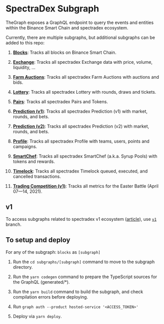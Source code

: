 # SpectraDex Subgraph

TheGraph exposes a GraphQL endpoint to query the events and entities within the Binance Smart Chain and spectradex ecosystem.

Currently, there are multiple subgraphs, but additional subgraphs can be added to this repo:

1. **[Blocks](https://thegraph.com/legacy-explorer/subgraph/spectradex/blocks)**: Tracks all blocks on Binance Smart Chain.

2. **[Exchange](https://spectradex.medium.com/spectradex-info-relaunch-in-partnership-with-150-000-bounty-winner-streamingfast-f7892559d388)**: Tracks all spectradex Exchange data with price, volume, liquidity, ...

3. **[Farm Auctions](https://thegraph.com/legacy-explorer/subgraph/spectradex/farm-auctions)**: Tracks all spectradex Farm Auctions with auctions and bids.

4. **[Lottery](https://thegraph.com/legacy-explorer/subgraph/spectradex/lottery)**: Tracks all spectradex Lottery with rounds, draws and tickets.

5. **[Pairs](https://thegraph.com/legacy-explorer/subgraph/spectradex/pairs)**: Tracks all spectradex Pairs and Tokens.

6. **[Prediction (v1)](https://thegraph.com/legacy-explorer/subgraph/spectradex/prediction)**: Tracks all spectradex Prediction (v1) with market, rounds, and bets.

7. **[Prediction (v2)](https://thegraph.com/legacy-explorer/subgraph/spectradex/prediction-v2)**: Tracks all spectradex Prediction (v2) with market, rounds, and bets.

8. **[Profile](https://thegraph.com/legacy-explorer/subgraph/spectradex/profile)**: Tracks all spectradex Profile with teams, users, points and campaigns.

9. **[SmartChef](https://thegraph.com/legacy-explorer/subgraph/spectradex/smartchef)**: Tracks all spectradex SmartChef (a.k.a. Syrup Pools) with tokens and rewards.

10. **[Timelock](https://thegraph.com/legacy-explorer/subgraph/spectradex/timelock)**: Tracks all spectradex Timelock queued, executed, and cancelled transactions.

11. **[Trading Competition (v1)](https://thegraph.com/legacy-explorer/subgraph/spectradex/trading-competition-v1)**: Tracks all metrics for the Easter Battle (April 07—14, 2021).

## v1

To access subgraphs related to spectradex v1 ecosystem ([article](https://spectradex.medium.com/the-great-migration-vote-4093cb3edf23)), use [`v1`](https://github.com/spectradex/pancake-subgraph/tree/v1) branch.

## To setup and deploy

For any of the subgraph: `blocks` as `[subgraph]`

1. Run the `cd subgraphs/[subgraph]` command to move to the subgraph directory.

2. Run the `yarn codegen` command to prepare the TypeScript sources for the GraphQL (generated/*).

3. Run the `yarn build` command to build the subgraph, and check compilation errors before deploying.

4. Run `graph auth --product hosted-service '<ACCESS_TOKEN>'`

5. Deploy via `yarn deploy`.
